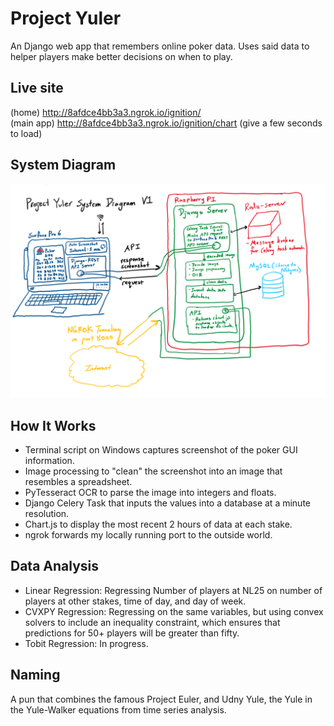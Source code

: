 # Project Yuler
An Django web app that remembers online poker data. Uses said data to helper players make better decisions on when to play. 
## Live site
(home) http://8afdce4bb3a3.ngrok.io/ignition/  
(main app) http://8afdce4bb3a3.ngrok.io/ignition/chart (give a few seconds to load)
## System Diagram
![alt text](readme_static/project_yuler_system_diagram_v1.PNG)
## How It Works
- Terminal script on Windows captures screenshot of the poker GUI information.
- Image processing to "clean" the screenshot into an image that resembles a spreadsheet.
- PyTesseract OCR to parse the image into integers and floats.
- Django Celery Task that inputs the values into a database at a minute resolution.
- Chart.js to display the most recent 2 hours of data at each stake.
- ngrok forwards my locally running port to the outside world.
## Data Analysis
- Linear Regression: Regressing Number of players at NL25 on number of players at other stakes, time of day, and day of week. 
- CVXPY Regression: Regressing on the same variables, but using convex solvers to include an inequality constraint, which ensures that predictions for 50+ players will be greater than fifty. 
- Tobit Regression: In progress.  
## Naming
A pun that combines the famous Project Euler, and Udny Yule, the Yule in the Yule-Walker equations from time series analysis. 
